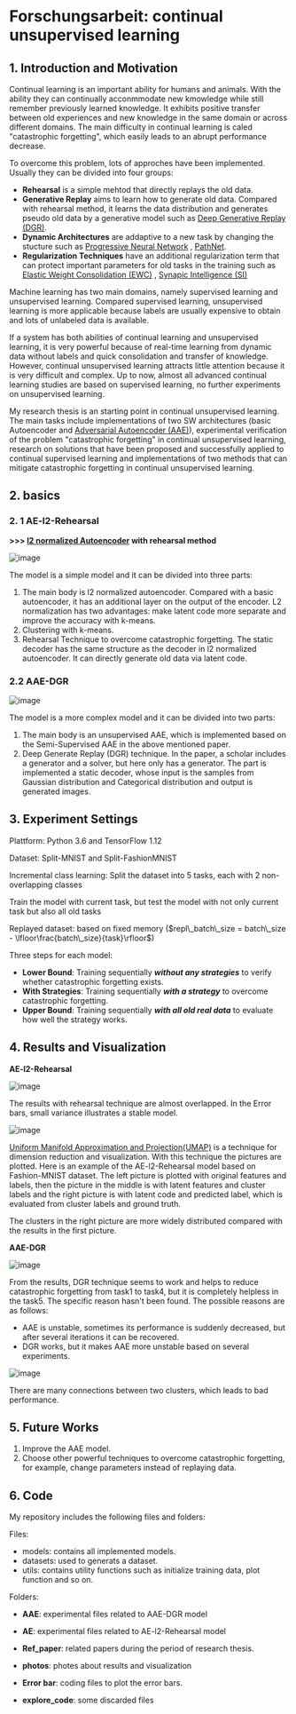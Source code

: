 # Forschungsarbeit: continual unsupervised learning



## 1. Introduction and Motivation
Continual learning is an important ability for humans and animals. With the ability they can continually acconmmodate new kmowledge while still remember previously learned knowledge. It exhibits positive transfer between old experiences and new knowledge in the same domain or across different domains. The main difficulty in continual learning is caled "catastrophic forgetting", which easily leads to an abrupt performance decrease. 

To overcome this problem, lots of approches have been implemented. Usually they can be divided into four groups:

- **Rehearsal** is a simple mehtod that directly replays the old data.
- **Generative Replay** aims to learn how to generate old data. Compared with rehearsal method, it learns the data distribution and generates pseudo old data by a generative model such as [Deep Generative Replay (DGR)](https://arxiv.org/pdf/1705.08690.pdf).
- **Dynamic Architectures** are addaptive to a new task by changing the stucture such as [Progressive Neural Network](https://arxiv.org/abs/1606.04671) , [PathNet](https://arxiv.org/abs/1701.08734).
- **Regularization Techniques** have an additional regularization term that can protect important parameters for old tasks in the training such as [Elastic Weight Consolidation (EWC)](https://www.pnas.org/content/pnas/114/13/3521.full.pdf) , [Synapic Intelligence (SI)](http://proceedings.mlr.press/v70/zenke17a/zenke17a.pdf)



Machine learning has two main domains, namely supervised learning and unsupervised learning. Compared supervised learning, unsupervised learning is more applicable because labels are usually expensive to obtain and lots of unlabeled data is available.

If a system has both abilities of continual learning and unsupervised learning, it is very powerful because of real-time learning from dynamic data without labels and quick consolidation and transfer of knowledge. However, continual unsupervised learning attracts little attention because it is very difficult and complex. Up to now, almost all advanced continual learning studies are based on supervised learning, no further experiments on unsupervised learning. 

My research thesis is an starting point in continual unsupervised learning. The main tasks include implementations of two SW architectures (basic Autoencoder and  [Adversarial Autoencoder (AAE)](https://arxiv.org/abs/1511.05644)), experimental verification of the problem "catastrophic forgetting" in continual unsupervised learning, research on solutions that have been proposed and successfully applied to continual supervised learning and implementations of two methods that can mitigate catastrophic forgetting in continual unsupervised learning.



## 2. basics

### 2. 1 AE-l2-Rehearsal

**>>>  [l2 normalized Autoencoder](https://ieeexplore.ieee.org/document/8489068) with rehearsal method**

![image](https://github.com/cloudwy/FA/blob/master/photos/AE.png)

The model is a simple model and it can be divided into three parts:

1. The main body is l2 normalized autoencoder. Compared with a basic autoencoder, it has an additional layer on the output of the encoder. L2 normalization has two advantages: make latent code more separate and improve the accuracy with k-means.
2. Clustering with k-means.
3. Rehearsal Technique to overcome catastrophic forgetting. The static decoder has the same structure as the decoder in l2 normalized autoencoder. It can directly generate old data via latent code.

### 2.2 AAE-DGR

![image](https://github.com/cloudwy/FA/blob/master/photos/AAE.png)

The model is a more complex model and it can be divided into two parts:

1. The main body is an unsupervised AAE, which is implemented based on the Semi-Supervised AAE in the above mentioned paper.
2. Deep Generate Replay (DGR) technique. In the paper, a scholar includes a generator and a solver, but here only has a generator. The part is implemented a static decoder, whose input is the samples from Gaussian distribution and Categorical distribution and output is generated images.



## 3. Experiment Settings

Plattform: Python 3.6 and TensorFlow 1.12

Dataset: Split-MNIST and Split-FashionMNIST

Incremental class learning: Split the dataset into 5 tasks, each with 2 non-overlapping classes

Train the model with current task, but test the model with not only current task but also all old tasks

Replayed dataset: based on fixed memory ($repl\_batch\_size = batch\_size - \lfloor\frac{batch\_size}{task}\rfloor$)

Three steps for each model:

- **Lower Bound**: Training sequentially ***without any strategies*** to verify whether catastrophic forgetting exists.
- **With Strategies**: Training sequentially ***with a strategy*** to overcome catastrophic forgetting.
- **Upper Bound**: Training sequentially ***with all old real data*** to evaluate how well the strategy works.



## 4. Results and Visualization

**AE-l2-Rehearsal**

![image](https://github.com/cloudwy/FA/blob/master/photos/Result-AE.png)

The results with rehearsal technique are almost overlapped. In the Error bars, small variance illustrates a stable model.

![image](https://github.com/cloudwy/FA/blob/master/photos/umap-AE.png)

[Uniform Manifold Approximation and Projection(UMAP)](https://arxiv.org/abs/1802.03426) is a technique for dimension reduction and visualization. With this technique the pictures are plotted. Here is an example of the AE-l2-Rehearsal model based on Fashion-MNIST dataset. The left picture is plotted with original features and labels, then the picture in the middle is with latent features and cluster labels and the right picture is with latent code and predicted label, which is evaluated from cluster labels and ground truth.

The clusters in the right picture are more widely distributed compared with the results in the first picture.

**AAE-DGR**

![image](https://github.com/cloudwy/FA/blob/master/photos/Result-AAE.png)

From the results, DGR technique seems to work and helps to reduce catastrophic forgetting from task1 to task4, but it is completely helpless in the task5. The specific reason hasn't been found. The possible reasons are as follows: 

- AAE is unstable, sometimes its performance is suddenly decreased, but after several iterations it can be  recovered.
- DGR works, but it makes AAE more unstable based on several experiments.

![image](https://github.com/cloudwy/FA/blob/master/photos/umap-AAE.png)

There are many connections between two clusters, which leads to bad performance.



## 5. Future Works

1. Improve the AAE model.
2. Choose other powerful techniques to overcome catastrophic forgetting, for example, change parameters instead of replaying data.



## 6. Code

My repository includes the following files and folders:

Files:

- models: contains all implemented models.
- datasets: used to generats a dataset.
- utils: contains utility functions such as initialize training data, plot function and so on.

Folders:

- **AAE**: experimental files related to AAE-DGR model
- **AE**: experimental files related to AE-l2-Rehearsal model

- **Ref_paper**: related papers during the period of research thesis.
- **photos**: photes about results and visualization
- **Error bar**: coding files to plot the error bars.
- **explore_code**: some discarded files

